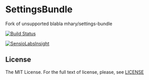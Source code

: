 SettingsBundle
==============

Fork of unsupported blabla mhary/settings-bundle

[![Build Status](https://travis-ci.org/michal-hary/SettingsBundle.svg?branch=master)](https://travis-ci.org/michal-hary/SettingsBundle)

[![SensioLabsInsight](https://insight.sensiolabs.com/projects/05b808c6-b06d-4465-8617-f3f9a30c20cc/big.png)](https://insight.sensiolabs.com/projects/05b808c6-b06d-4465-8617-f3f9a30c20cc)

## License

The MIT License. For the full text of license, please, see [LICENSE](/LICENSE)
